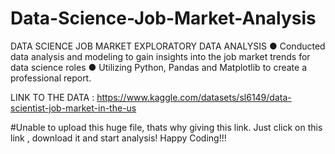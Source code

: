 # Data-Science-Job-Market-Analysis

DATA SCIENCE JOB MARKET EXPLORATORY DATA ANALYSIS
● Conducted data analysis and modeling to gain insights into the job market trends for data science roles
● Utilizing Python, Pandas and Matplotlib to create a professional report.

LINK TO THE DATA : https://www.kaggle.com/datasets/sl6149/data-scientist-job-market-in-the-us

#Unable to upload this huge file, thats why giving this link. Just click on this link , download it and start analysis! Happy Coding!!!
